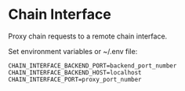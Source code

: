 # Chain Interface

Proxy chain requests to a remote chain interface.

Set environment variables or ~/.env file:

```
CHAIN_INTERFACE_BACKEND_PORT=backend_port_number
CHAIN_INTERFACE_BACKEND_HOST=localhost
CHAIN_INTERFACE_PORT=proxy_port_number
```
